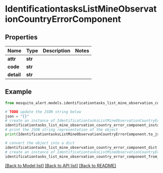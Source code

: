 # IdentificationtasksListMineObservationCountryErrorComponent


## Properties

Name | Type | Description | Notes
------------ | ------------- | ------------- | -------------
**attr** | **str** |  | 
**code** | **str** |  | 
**detail** | **str** |  | 

## Example

```python
from mosquito_alert.models.identificationtasks_list_mine_observation_country_error_component import IdentificationtasksListMineObservationCountryErrorComponent

# TODO update the JSON string below
json = "{}"
# create an instance of IdentificationtasksListMineObservationCountryErrorComponent from a JSON string
identificationtasks_list_mine_observation_country_error_component_instance = IdentificationtasksListMineObservationCountryErrorComponent.from_json(json)
# print the JSON string representation of the object
print(IdentificationtasksListMineObservationCountryErrorComponent.to_json())

# convert the object into a dict
identificationtasks_list_mine_observation_country_error_component_dict = identificationtasks_list_mine_observation_country_error_component_instance.to_dict()
# create an instance of IdentificationtasksListMineObservationCountryErrorComponent from a dict
identificationtasks_list_mine_observation_country_error_component_from_dict = IdentificationtasksListMineObservationCountryErrorComponent.from_dict(identificationtasks_list_mine_observation_country_error_component_dict)
```
[[Back to Model list]](../README.md#documentation-for-models) [[Back to API list]](../README.md#documentation-for-api-endpoints) [[Back to README]](../README.md)


